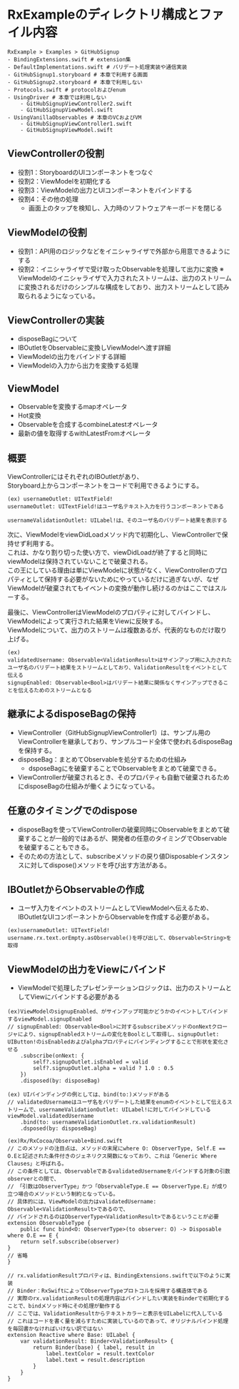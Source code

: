 # RxExampleのディレクトリ構成とファイル内容
```
RxExample > Examples > GitHubSignup
- BindingExtensions.swift # extension集
- DefaultImplementations.swift # バリデート処理実装や通信実装
- GitHubSignup1.storyboard # 本章で利用する画面
- GitHubSignup2.storyboard # 本章で利用しない
- Protocols.swift # protocolおよびenum
- UsingDriver # 本章では利用しない
    - GitHubSignupViewController2.swift
    - GitHubSignupViewModel.swift
- UsingVanillaObservables # 本章のVCおよびVM
    - GitHubSignupViewController1.swift
    - GitHubSignupViewModel.swift
```

## ViewControllerの役割
- 役割1：StoryboardのUIコンポーネントをつなぐ
- 役割2：ViewModelを初期化する
- 役割3：ViewModelの出力とUIコンポーネントをバインドする
- 役割4：その他の処理
    - 画面上のタップを検知し、入力時のソフトウェアキーボードを閉じる

## ViewModelの役割
- 役割1：API用のロジックなどをイニシャライザで外部から用意できるようにする
- 役割2：イニシャライザで受け取ったObservableを処理して出力に変換
※ ViewModelのイニシャライザで入力されたストリームは、出力のストリームに変換されるだけのシンプルな構成をしており、出力ストリームとして読み取られるようになっている。  

## ViewControllerの実装
- disposeBagについて
- IBOutletをObservableに変換しViewModelへ渡す詳細
- ViewModelの出力をバインドする詳細
- ViewModelの入力から出力を変換する処理

## ViewModel
- Observableを変換するmapオペレータ
- Hot変換
- Observableを合成するcombineLatestオペレータ
- 最新の値を取得するwithLatestFromオペレータ

## 概要
ViewControllerにはそれぞれのIBOutletがあり、  
Storyboard上からコンポーネントをコードで利用できるようにする。
```
(ex) usernameOutlet: UITextField!
usernameOutlet: UITextField!はユーザ名テキスト入力を行うコンポーネントである

usernameValidationOutlet: UILabel!は、そのユーザ名のバリデート結果を表示する
```

次に、ViewModelをviewDidLoadメソッド内で初期化し、ViewControllerで保持せず利用する。  
これは、かなり割り切った使い方で、viewDidLoadが終了すると同時にviewModelは保持されていないことで破棄される。  
この王にしている理由は単にViewModelに状態がなく、ViewControllerのプロパティとして保持する必要がないためにやっているだけに過ぎないが、なぜViewModelが破棄されてもイベントの変換が動作し続けるのかはここではスルーする。  

最後に、ViewControllerはViewModelのプロパティに対してバインドし、ViewModelによって実行された結果をViewに反映する。  
ViewModelについて、出力のストリームは複数あるが、代表的なものだけ取り上げる。  
```
(ex)
validatedUsername: Observable<ValidationResult>はサインアップ用に入力されたユーザ名のバリデート結果をストリームとしており、ValidationResultをイベントとして伝える  
signupEnabled: Observable<Bool>はバリデート結果に関係なくサインアップできることを伝えるためのストリームとなる

```

## 継承によるdisposeBagの保持
- ViewController（GitHubSignupViewController1）は、サンプル用のViewControllerを継承しており、サンプルコード全体で使われるdisposeBagを保持する。
- disposeBag：まとめてObservableを処分するための仕組み
    - dsposeBagにを破棄することでObservableをまとめて破棄できる。
- ViewControllerが破棄されるとき、そのプロパティも自動で破棄されるためにdisposeBagの仕組みが働くようになっている。

## 任意のタイミングでのdispose
- disposeBagを使ってViewControllerの破棄同時にObservableをまとめて破棄することが一般的ではあるが、開発者の任意のタイミングでObservableを破棄することもできる。
- そのための方法として、subscribeメソッドの戻り値Disposableインスタンスに対してdispose()メソッドを呼び出す方法がある。


## IBOutletからObservableの作成
- ユーザ入力をイベントのストリームとしてViewModelへ伝えるため、IBOutletなUIコンポーネントからObservableを作成する必要がある。
```
(ex)usernameOutlet: UITextField!
username.rx.text.orEmpty.asObservable()を呼び出して、Observable<String>を取得
```

## ViewModelの出力をViewにバインド
- ViewModelで処理したプレゼンテーションロジックは、出力のストリームとしてViewにバインドする必要がある

```
(ex)ViewModelのsignupEnabled、がサインアップ可能かどうかのイベントしてバインドするviewModel.signupEnabled
// signupEnabled: Observable<Bool>に対するsubscribeメソッドのonNextクロージャにより、signupEnabledストリームの変化をBoolとして取得し、signupOutlet: UIButton!のisEnabledおよびalphaプロパティにバインディングすることで形状を変化させる
    .subscribe(onNext: {
        self?.signupOutlet.isEnabled = valid
        self?.signupOutlet.alpha = valid ? 1.0 : 0.5
    })
    .disposed(by: disposeBag)
```

```
(ex) UIバインディングの例としては、bind(to:)メソッドがある
// validatedUsernameはユーザ名をバリデートした結果をenumのイベントとして伝えるストリームで、usernameValidationOutlet: UILabel!に対してバインドしている
viewModel.validatedUsername
    .bind(to: usernameValidationOutlet.rx.validationResult)
    .dsposed(by: disposeBag)
```

```
(ex)Rx/RxCocoa/Observable+Bind.swift
// このメソッドの注目点は、メソッドの末尾にwhere O: ObserverType, Self.E == O.Eと記述された条件付きのジェネリクス関数になっており、これは「Generic Where Clauses」と呼ばれる。
// この条件としては、ObservableであるvalidatedUsernameをバインドする対象の引数observerとの間で、
// 「引数はObserverType」かつ「ObservableType.E == ObserverType.E」が成り立つ場合のメソッドという制約となっている。
// 具体的には、ViewModelの出力はvalidatedUsername: Observable<ValidationResult>であるので、
// バインドされるのはObserverType<ValidationResult>であるということが必要
extension ObservableType {
    public func bind<O: ObserverType>(to observer: O) -> Disposable where O.E == E {
    return self.subscribe(observer)
}
// 省略
}
```

```
// rx.validationResultプロパティは、BindingExtensions.swiftで以下のように実装
// Binder：RxSwiftによってObserverTypeプロトコルを採用する構造体である
// 実際のrx.validationResultの処理内容はバインドしたい実装をBinderで初期化することで、bindメソッド時にその処理が動作する
// ここでは、ValidationResultからテキストカラーと表示をUILabelに代入している
// これはコードを書く量を減らすために実装しているのであって、オリジナルバインド処理を毎回書かなければいけない訳ではない
extension Reactive where Base: UILabel {
    var validationResult: Binder<ValidationResult> {
        return Binder(base) { label, result in
            label.textColor = result.textColor
            label.text = result.description
        }
    }
}
```
